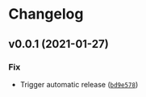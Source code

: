 # Changelog

<!--next-version-placeholder-->

## v0.0.1 (2021-01-27)
### Fix
* Trigger automatic release ([`bd9e578`](https://github.com/vberlier/mecha/commit/bd9e578e353faa958514625761bb28e43ca6694c))

